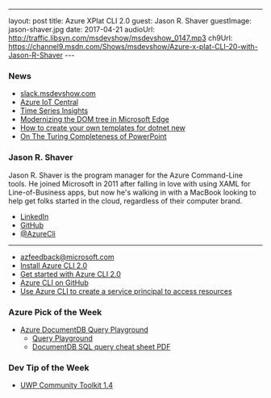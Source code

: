 ---
layout: post
title: Azure XPlat CLI 2.0
guest: Jason R. Shaver
guestImage: jason-shaver.jpg
date: 2017-04-21
audioUrl: http://traffic.libsyn.com/msdevshow/msdevshow_0147.mp3
ch9Url: https://channel9.msdn.com/Shows/msdevshow/Azure-x-plat-CLI-20-with-Jason-R-Shaver
--- 

### News

 - [slack.msdevshow.com](http://slack.msdevshow.com/)
 - [Azure IoT Central](https://www.microsoft.com/en-us/internet-of-things/iot-central-saas-solutions)
 - [Time Series Insights](https://azure.microsoft.com/en-us/services/time-series-insights)
 - [Modernizing the DOM tree in Microsoft Edge](https://blogs.windows.com/msedgedev/2017/04/19/modernizing-dom-tree-microsoft-edge)
 - [How to create your own templates for dotnet new](https://blogs.msdn.microsoft.com/dotnet/2017/04/02/how-to-create-your-own-templates-for-dotnet-new/)
 - [On The Turing Completeness of PowerPoint](https://youtu.be/uNjxe8ShM-8)

### Jason R. Shaver

Jason R. Shaver is the program manager for the Azure Command-Line tools. He joined Microsoft in 2011 after falling in love with using XAML for Line-of-Business apps, but now he's walking in with a MacBook looking to help get folks started in the cloud, regardless of their computer brand.  

 - [LinkedIn](https://www.linkedin.com/in/jason-r-shaver-5b9a753/)
 - [GitHub](https://github.com/JasonRShaver)
 - [@AzureCli](https://twitter.com/azurecli)

-----------------------------------------------

 - [azfeedback@microsoft.com](mailto:azfeedback@microsoft.com)
 - [Install Azure CLI 2.0](https://docs.microsoft.com/en-us/cli/azure/install-azure-cli)
 - [Get started with Azure CLI 2.0](https://docs.microsoft.com/en-us/cli/azure/get-started-with-azure-cli)
 - [Azure CLI on GitHub](https://github.com/Azure/azure-cli)
 - [Use Azure CLI to create a service principal to access resources](https://docs.microsoft.com/en-us/azure/azure-resource-manager/resource-group-authenticate-service-principal-cli)

### Azure Pick of the Week

 - [Azure DocumentDB Query Playground](https://kencenerelli.wordpress.com/2017/03/30/azure-documentdb-query-playground/)
   - [Query Playground](https://www.documentdb.com/sql/demo)
   - [DocumentDB SQL query cheat sheet PDF](https://docs.microsoft.com/en-us/azure/documentdb/documentdb-sql-query-cheat-sheet)

### Dev Tip of the Week

 - [UWP Community Toolkit 1.4](https://blogs.windows.com/buildingapps/2017/04/03/announcing-uwp-community-toolkit-1-4/)